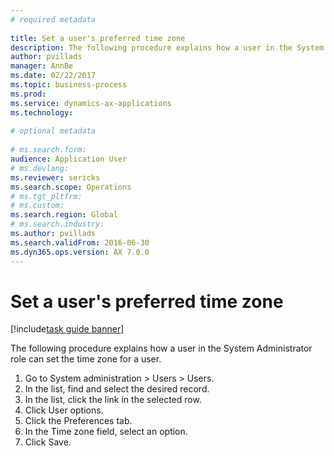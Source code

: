 ```yaml
--- 
# required metadata 
 
title: Set a user's preferred time zone
description: The following procedure explains how a user in the System Administrator role can set the time zone for a user. 
author: pvillads
manager: AnnBe 
ms.date: 02/22/2017
ms.topic: business-process 
ms.prod:  
ms.service: dynamics-ax-applications 
ms.technology:  
 
# optional metadata 
 
# ms.search.form:   
audience: Application User 
# ms.devlang:  
ms.reviewer: sericks
ms.search.scope: Operations 
# ms.tgt_pltfrm:  
# ms.custom:  
ms.search.region: Global
# ms.search.industry: 
ms.author: pvillads
ms.search.validFrom: 2016-06-30 
ms.dyn365.ops.version: AX 7.0.0 
---
```

# Set a user's preferred time zone

[!include[task guide banner](../../includes/task-guide-banner.md)]

The following procedure explains how a user in the System Administrator role can set the time zone for a user.

1. Go to System administration > Users > Users.
2. In the list, find and select the desired record.
3. In the list, click the link in the selected row.
4. Click User options.
5. Click the Preferences tab.
6. In the Time zone field, select an option.
7. Click Save.

